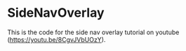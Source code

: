 # SideNavOverlay
This is the code for the side nav overlay tutorial on youtube (https://youtu.be/8CgvJVbUOzY).

